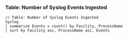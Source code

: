 ### Table: Number of Syslog Events Ingested

```
// Table: Number of Syslog Events Ingested
Syslog
| summarize Events = count() by Facility, ProcessName
| sort by Facility asc, ProcessName asc, Events
```
